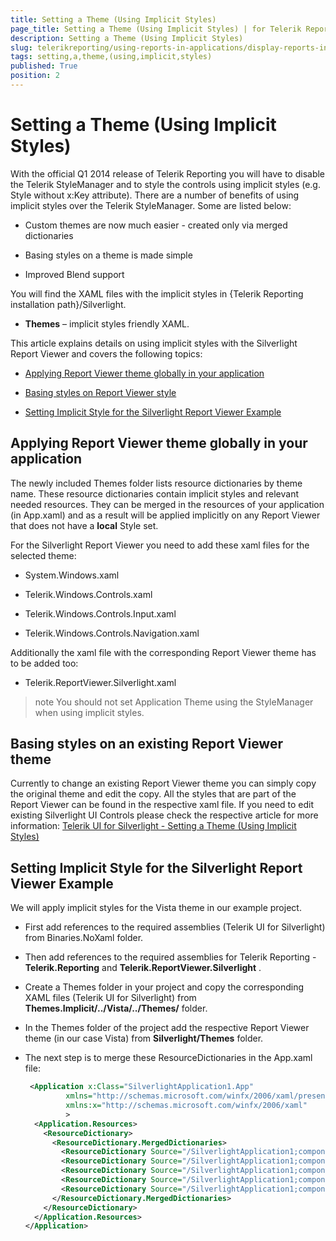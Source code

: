 ```yaml
---
title: Setting a Theme (Using Implicit Styles)
page_title: Setting a Theme (Using Implicit Styles) | for Telerik Reporting Documentation
description: Setting a Theme (Using Implicit Styles)
slug: telerikreporting/using-reports-in-applications/display-reports-in-applications/silverlight-application/setting-a-theme-(using-implicit-styles)
tags: setting,a,theme,(using,implicit,styles)
published: True
position: 2
---
```


# Setting a Theme (Using Implicit Styles)



With the official Q1 2014 release of Telerik Reporting you will have to disable the Telerik StyleManager and to style the controls using         implicit styles (e.g. Style without x:Key attribute). There are a number of benefits of using implicit styles over the Telerik StyleManager.         Some are listed below:       

* Custom themes are now much easier  - created only via merged dictionaries

* Basing styles on a theme is made simple

* Improved Blend support

You will find the XAML files with the implicit styles in {Telerik Reporting installation path}/Silverlight.       

* __Themes__  – implicit styles friendly XAML.           

This article explains details on using implicit styles with the Silverlight Report Viewer and covers the following topics:       

* [Applying Report Viewer theme globally in your application](#applying-report-viewer-theme-globally-in-your-application)

* [Basing styles on Report Viewer style](#basing-styles-on-an-existing-report-viewer-theme)

* [Setting Implicit Style for the Silverlight Report Viewer Example](#setting-implicit-style-for-the-silverlight-report-viewer-example)

## Applying Report Viewer theme globally in your application

The newly included Themes folder lists resource dictionaries by theme name. These resource dictionaries contain implicit styles and relevant needed resources.           They can be merged in the resources of your application (in App.xaml) and as a result will be applied implicitly on any Report Viewer           that does not have a __local__  Style set.         

For the Silverlight Report Viewer you need to add these xaml files for the selected theme:         

* System.Windows.xaml

* Telerik.Windows.Controls.xaml

* Telerik.Windows.Controls.Input.xaml

* Telerik.Windows.Controls.Navigation.xaml

Additionally the xaml file with the corresponding Report Viewer theme has to be added too:         

* Telerik.ReportViewer.Silverlight.xaml

>note You should not set Application Theme using the StyleManager when using implicit styles.           


## Basing styles on an existing Report Viewer theme

Currently to change an existing Report Viewer theme you can simply copy the original theme and edit the copy. All the styles that are part of the Report Viewer can be found in the respective xaml file. If you need to edit existing Silverlight UI Controls please check the respective article for more information:           [Telerik UI for Silverlight - Setting a Theme (Using Implicit Styles)](http://www.telerik.com/help/silverlight/styling-apperance-implicit-styles-overview.html)

## Setting Implicit Style for the Silverlight Report Viewer Example

We will apply implicit styles for the Vista theme in our example project.         

* First add references to the required assemblies (Telerik UI for Silverlight) from Binaries.NoXaml folder.

* Then add references to the required assemblies for Telerik Reporting - __Telerik.Reporting__  and __Telerik.ReportViewer.Silverlight__  .

* Create a Themes folder in your project and copy the corresponding XAML files (Telerik UI for Silverlight) from __Themes.Implicit/../Vista/../Themes/__  folder.

* In the Themes folder of the project add the respective Report Viewer theme (in our case Vista) from __Silverlight/Themes__  folder.

* The next step is to merge these ResourceDictionaries in the App.xaml file:

	
    ````XML
     <Application x:Class="SilverlightApplication1.App"
             xmlns="http://schemas.microsoft.com/winfx/2006/xaml/presentation"
             xmlns:x="http://schemas.microsoft.com/winfx/2006/xaml"
             >
      <Application.Resources>
        <ResourceDictionary>
          <ResourceDictionary.MergedDictionaries>
            <ResourceDictionary Source="/SilverlightApplication1;component/Themes/System.Windows.xaml"/>
            <ResourceDictionary Source="/SilverlightApplication1;component/Themes/Telerik.Windows.Controls.xaml"/>
            <ResourceDictionary Source="/SilverlightApplication1;component/Themes/Telerik.Windows.Controls.Input.xaml"/>
            <ResourceDictionary Source="/SilverlightApplication1;component/Themes/Telerik.Windows.Controls.Navigation.xaml"/>
            <ResourceDictionary Source="/SilverlightApplication1;component/Themes/Telerik.ReportViewer.Silverlight.xaml"/>
          </ResourceDictionary.MergedDictionaries>
        </ResourceDictionary>
      </Application.Resources>
    </Application>
````

